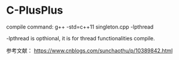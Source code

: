 # C-PlusPlus

compile command:
g++ -std=c++11 singleton.cpp -lpthread

-lpthread is opthional, it is for thread functionalities compile.

参考文献：
https://www.cnblogs.com/sunchaothu/p/10389842.html
